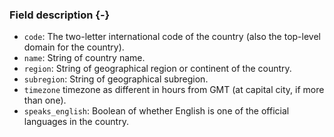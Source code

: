 ### Field description {-}

  * `code`: The two-letter international code of the country (also the top-level domain for the country).
  * `name`: String of country name.
  * `region`: String of geographical region or continent of the country.
  * `subregion`: String of geographical subregion.
  * `timezone` timezone as different in hours from GMT (at capital city, if more than one).
  * `speaks_english`: Boolean of whether English is one of the official languages in the country.
